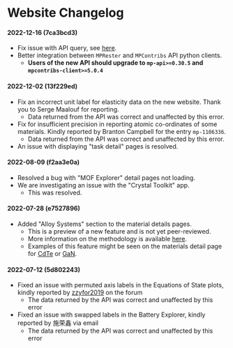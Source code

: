 # Website Changelog

#### 2022-12-16 (7ca3bcd3)

* Fix issue with API query, see [here](https://matsci.org/t/rest-query-returned-with-error-status-code-500/45793).
* Better integration between `MPRester` and `MPContribs` API python clients.
  * **Users of the new API should upgrade to `mp-api>=0.30.5` and `mpcontribs-client>=5.0.4`**

#### 2022-12-02 (13f229ed)

* Fix an incorrect unit label for elasticity data on the new website. Thank you to Serge Maalouf for reporting.
  * Data returned from the API was correct and unaffected by this error.
* Fix for insufficient precision in reporting atomic co-ordinates of some materials. Kindly reported by Branton Campbell for the entry `mp-1106336`.
  * Data returned from the API was correct and unaffected by this error.
* An issue with displaying "task detail" pages is resolved.

#### 2022-08-09 (f2aa3e0a)

* Resolved a bug with "MOF Explorer" detail pages not loading.
* We are investigating an issue with the "Crystal Toolkit" app.
  * This was resolved.

#### 2022-07-28 (e7527896)

* Added "Alloy Systems" section to the material details pages.
  * This is a preview of a new feature and is not yet peer-reviewed.
  * More information on the methodology is available [here](https://arxiv.org/abs/2206.10715).
  * Examples of this feature might be seen on the materials detail page for [CdTe](https://materialsproject.org/materials/mp-406) or [GaN](https://materialsproject.org/materials/mp-804).

#### 2022-07-12 (5d802243)

* Fixed an issue with permuted axis labels in the Equations of State plots, kindly reported by [zzyfor2019](https://matsci.org/u/zzyfor2019) on the forum
  * The data returned by the API was correct and unaffected by this error
* Fixed an issue with swapped labels in the Battery Explorer, kindly reported by 施荣鑫 via email
  * The data returned by the API was correct and unaffected by this error
